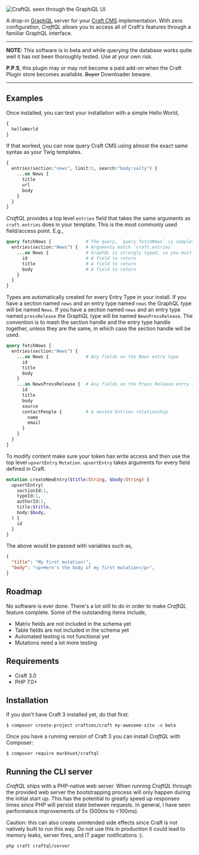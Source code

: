 ![CraftQL seen through the GraphiQL UI](https://raw.githubusercontent.com/markhuot/craftql/master/assets/graphiql.png)

A drop-in [GraphQL](http://graphql.org) server for your [Craft CMS](https://craftcms.com/) implementation. With zero configuration, _CraftQL_ allows you to access all of Craft's features through a familiar GraphQL interface.

<hr>

**NOTE:** This software is in beta and while querying the database works quite well it has not been thoroughly tested. Use at your own risk.

**P.P.S**, this plugin may or may not become a paid add-on when the Craft Plugin store becomes available. <strike>Buyer</strike> Downloader beware.

<hr>

## Examples

Once installed, you can test your installation with a simple Hello World,

```graphql
{
  helloWorld
}
```

If that worked, you can now query Craft CMS using almost the exact same syntax as your Twig templates.

```graphql
{
  entries(section:"news", limit:5, search:"body:salty") {
    ...on News {
      title
      url
      body
    }
  }
}
```

_CraftQL_ provides a top level `entries` field that takes the same arguments as `craft.entries` does in your template. This is the most commonly used field/access point. E.g.,

```graphql
query fetchNews {             # The query, `query fetchNews` is completely optional
  entries(section:"News") {   # Arguments match `craft.entries`
    ...on News {              # GraphQL is strongly typed, so you must specify each Entry Type you want data from
      id                      # A field to return
      title                   # A field to return
      body                    # A field to return
    }
  }
}
```

Types are automatically created for every Entry Type in your install. If you have a section named `news` and an entry type named `news` the GraphQL type will be named `News`. If you have a section named `news` and an entry type named `pressRelease` the GraphQL type will be named `NewsPressRelease`. The convention is to mash the section handle and the entry type handle together, unless they are the same, in which case the section handle will be used.

```graphql
query fetchNews {
  entries(section:"News") {
    ...on News {              # Any fields on the News entry type
      id
      title
      body
    }
    ...on NewsPressRelease {  # Any fields on the Press Release entry type
      id
      title
      body
      source
      contactPeople {         # A nested Entries relationship
        name
        email
      }
    }
  }
}
```

To modify content make sure your token has write access and then use the top level `upsertEntry` `Mutation`. `upsertEntry` takes arguments for every field defined in Craft. 

```graphql
mutation createNewEntry($title:String, $body:String) {
  upsertEntry(
    sectionId:1,
    typeId:1,
    authorId:1,
    title:$title,
    body:$body,
  ) {
    id
  }
}
```

The above would be passed with variables such as,

```json
{
  "title": "My first mutation!",
  "body": "<p>Here's the body of my first mutation</p>",
}
```

## Roadmap

No software is ever done. There's a lot still to do in order to make _CraftQL_ feature complete. Some of the outstanding items include,

- Matrix fields are not included in the schema yet
- Table fields are not included in the schema yet
- Automated testing is not functional yet
- Mutations need a lot more testing

## Requirements

- Craft 3.0
- PHP 7.0+

## Installation

If you don't have Craft 3 installed yet, do that first:

```shell
$ composer create-project craftcms/craft my-awesome-site -s beta
```

Once you have a running version of Craft 3 you can install _CraftQL_ with Composer:

```shell
$ composer require markhuot/craftql
```

## Running the CLI server

_CraftQL_ ships with a PHP-native web server. When running _CraftQL_ through the provided web server the bootstrapping process will only happen during the initial start up. This has the potential to greatly speed up responses times since PHP will persist state between requests. In general, I have seen performance improvements of 5x (500ms to <100ms).

Caution: this can also create unintended side effects since Craft is not natively built to run this way. Do not use this in production it could lead to memory leaks, server fires, and IT pager notifications :).

```
php craft craftql/server
```
